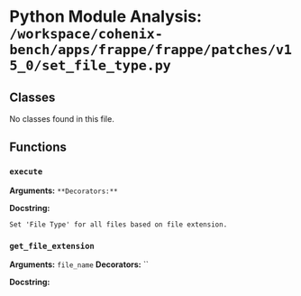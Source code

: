 # Python Module Analysis: `/workspace/cohenix-bench/apps/frappe/frappe/patches/v15_0/set_file_type.py`

## Classes

No classes found in this file.


## Functions

### `execute`
**Arguments:** ``
**Decorators:** ``

**Docstring:**
```
Set 'File Type' for all files based on file extension.
```
### `get_file_extension`
**Arguments:** `file_name`
**Decorators:** ``

**Docstring:**
```

```

